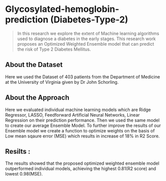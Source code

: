 # Glycosylated-hemoglobin-prediction (Diabetes-Type-2)
> In this research we explore the extent of Machine learning algorithms used to diagnose a diabetes in the early stages. 
This research work proposes an Optimized Weighted Ensemble model that can predict the risk of Type 2 Diabetes Mellitus.

## About the Dataset
Here we used the Dataset of 403 patients from the Department of Medicine at the University of Virginia given by Dr John Schorling.

## About the Approach
Here we evaluated individual machine learning models which are Ridge Regressor, LASSO, Feedforward
Artificial Neural Networks, Linear Regression on their prediction performance. Then we used the same model to create our average Ensemble Model.
To further improve the results of our Ensemble model we create a function to optimize weights on the basis of Low mean sqaure error (MSE) which results in increase of 18% in R2 Score.

## Resilts :
The results showed that the proposed optimized weighted ensemble
model outperformed individual models, achieving the highest 0.81(R2 score) and lowest 0.98(MSE).
